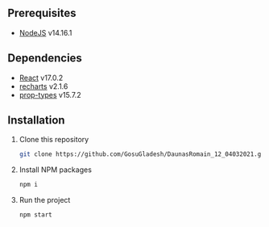 
## Prerequisites

-   [NodeJS](https://nodejs.org/en/) v14.16.1

## Dependencies

-   [React](https://reactjs.org/) v17.0.2
-   [recharts](https://recharts.org/en-US/) v2.1.6
-   [prop-types](https://www.npmjs.com/package/prop-types) v15.7.2

## Installation

1. Clone this repository
    ```sh
    git clone https://github.com/GosuGladesh/DaunasRomain_12_04032021.git
    ```
2. Install NPM packages 
    ```sh
    npm i
    ```
3. Run the project
    ```sh
    npm start
    ```
